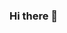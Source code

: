 ### Hi there 👋

<!--
**nethmi2020/nethmi2020** is a ✨ _special_ ✨ repository because its `README.md` (this file) appears on your GitHub profile.

Here are some ideas to get you started:

- 🔭 I’m currently working on  Web application for You tube channel...
- 🌱 I’m currently learning ...Laravel and Django frameworks
- 👯 I’m looking to collaborate on ...Django projects
- 🤔 I’m looking for help with ...
- 💬 Ask me about ...
- 📫 How to reach me: ...
- 😄 Pronouns: ...
- ⚡ Fun fact: ...
-->
